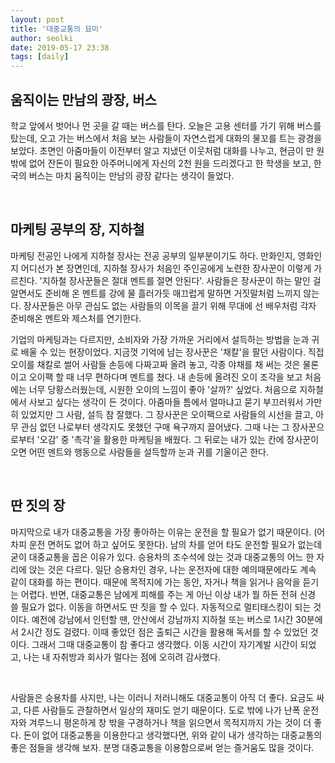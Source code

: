 ```yaml
---
layout: post
title: '대중교통의 묘미'
author: seolki
date: 2019-05-17 23:38
tags: [daily]
---
```


## 움직이는 만남의 광장, 버스 

학교 앞에서 벗어나 먼 곳을 갈 때는 버스를 탄다. 오늘은 고용 센터를 가기 위해 버스를 탔는데, 오고 가는 버스에서 처음 보는 사람들이 자연스럽게 대화의 물꼬를 트는 광경을 보았다. 초면인 아줌마들이 이전부터 알고 지냈던 이웃처럼 대화를 나누고, 현금이 만 원 밖에 없어 잔돈이 필요한 아주머니에게 자신의 2천 원을 드리겠다고 한 학생을 보고, 한국의 버스는 마치 움직이는 만남의 광장 같다는 생각이 들었다.


<br>

## 마케팅 공부의 장, 지하철  

마케팅 전공인 나에게 지하철 장사는 전공 공부의 일부분이기도 하다. 만화인지, 영화인지 어디선가 본 장면인데, 지하철 장사가 처음인 주인공에게 노련한 장사꾼이 이렇게 가르친다. '지하철 장사꾼들은 절대 멘트를 절면 안된다'. 사람들은 장사꾼이 하는 말인 걸 알면서도 준비해 온 멘트를 강에 물 흘러가듯 매끄럽게 말하면 거짓말처럼 느끼지 않는다. 장사꾼들은 아무 관심도 없는 사람들의 이목을 끌기 위해 무대에 선 배우처럼 각자 준비해온 멘트와 제스처를 연기한다. 

기업의 마케팅과는 다르지만, 소비자와 가장 가까운 거리에서 설득하는 방법을 눈과 귀로 배울 수 있는 현장이었다. 지금껏 기억에 남는 장사꾼은 '채칼'을 팔던 사람이다. 직접 오이를 채칼로 썰어 사람들 손등에 다짜고짜 올려 놓고, 각종 야채를 채 써는 것은 물론이고 오이팩 할 때 너무 편하다며 멘트를 쳤다. 내 손등에 올려진 오이 조각을 보고 처음에는 너무 당황스러웠는데, 시원한 오이의 느낌이 좋아 '살까?' 싶었다. 처음으로 지하철에서 사보고 싶다는 생각이 든 것이다. 아줌마들 틈에서 얼마냐고 묻기 부끄러워서 가만히 있었지만 그 사람, 설득 참 잘했다. 그 장사꾼은 오이팩으로 사람들의 시선을 끌고, 아무 관심 없던 나로부터 생각지도 못했던 구매 욕구까지 끌어냈다. 그때 나는 그 장사꾼으로부터 '오감' 중 '촉각'을 활용한 마케팅을 배웠다. 그 뒤로는 내가 있는 칸에 장사꾼이 오면 어떤 멘트와 행동으로 사람들을 설득할까 눈과 귀를 기울이곤 한다.


<br>

## 딴 짓의 장 

마지막으로 내가 대중교통을 가장 좋아하는 이유는 운전을 할 필요가 없기 때문이다. (어차피 운전 면허도 없어 하고 싶어도 못한다). 남의 차를 얻어 타도 운전할 필요가 없는데 굳이 대중교통을 꼽은 이유가 있다. 승용차의 조수석에 앉는 것과 대중교통의 어느 한 자리에 앉는 것은 다르다. 일단 승용차인 경우, 나는 운전자에 대한 예의때문에라도 계속 같이 대화를 하는 편이다. 때문에 목적지에 가는 동안, 자거나 책을 읽거나 음악을 듣기는 어렵다. 반면, 대중교통은 남에게 피해를 주는 게 아닌 이상 내가 뭘 하든 전혀 신경 쓸 필요가 없다. 이동을 하면서도 딴 짓을 할 수 있다. 자동적으로 멀티태스킹이 되는 것이다. 예전에 강남에서 인턴할 땐, 안산에서 강남까지 지하철 또는 버스로 1시간 30분에서 2시간 정도 걸렸다. 이때 좋았던 점은 출퇴근 시간을 활용해 독서를 할 수 있었던 것이다. 그래서 그때 대중교통이 참 좋다고 생각했다. 이동 시간이 자기계발 시간이 되었고, 나는 내 자취방과 회사가 멀다는 점에 오히려 감사했다. 

<br>

사람들은 승용차를 사지만, 나는 이러니 저러니해도 대중교통이 아직 더 좋다. 요금도 싸고, 다른 사람들도 관찰하면서 일상의 재미도 얻기 때문이다. 도로 밖에 나가 난폭 운전자와 겨루느니 평온하게 창 밖을 구경하거나 책을 읽으면서 목적지까지 가는 것이 더 좋다. 돈이 없어 대중교통을 이용한다고 생각했다면, 위와 같이 내가 생각하는 대중교통의 좋은 점들을 생각해 보자. 분명 대중교통을 이용함으로써 얻는 즐거움도 많을 것이다. 

<br>
